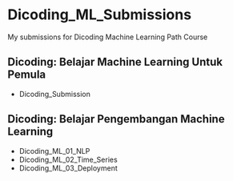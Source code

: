 # Dicoding_ML_Submissions
My submissions for Dicoding Machine Learning Path Course

## Dicoding: Belajar Machine Learning Untuk Pemula
- Dicoding_Submission
## Dicoding: Belajar Pengembangan Machine Learning
- Dicoding_ML_01_NLP
- Dicoding_ML_02_Time_Series
- Dicoding_ML_03_Deployment

